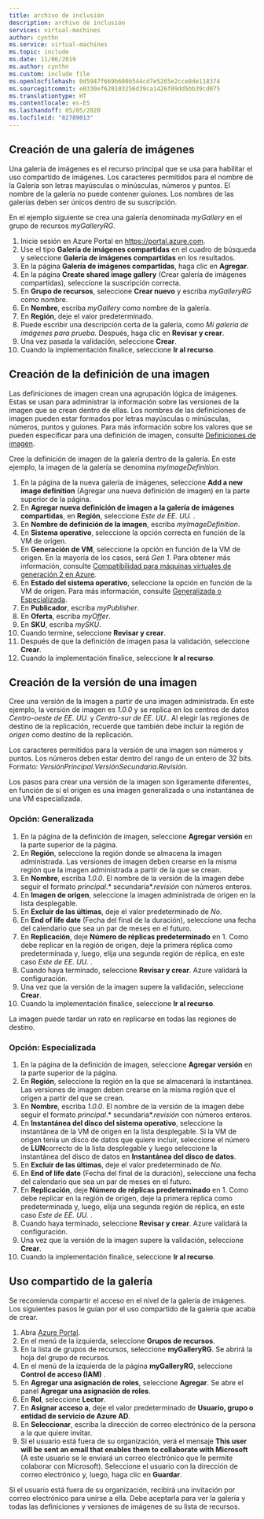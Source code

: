 ```yaml
---
title: archivo de inclusión
description: archivo de inclusión
services: virtual-machines
author: cynthn
ms.service: virtual-machines
ms.topic: include
ms.date: 11/06/2019
ms.author: cynthn
ms.custom: include file
ms.openlocfilehash: 0d5947f669b600b544cd7e5265e2cce8de118374
ms.sourcegitcommit: e0330ef620103256d39ca1426f09dd5bb39cd075
ms.translationtype: HT
ms.contentlocale: es-ES
ms.lasthandoff: 05/05/2020
ms.locfileid: "82789013"
---
```

## <a name="create-an-image-gallery"></a>Creación de una galería de imágenes

Una galería de imágenes es el recurso principal que se usa para habilitar el uso compartido de imágenes. Los caracteres permitidos para el nombre de la Galería son letras mayúsculas o minúsculas, números y puntos. El nombre de la galería no puede contener guiones.  Los nombres de las galerías deben ser únicos dentro de su suscripción. 

En el ejemplo siguiente se crea una galería denominada *myGallery* en el grupo de recursos *myGalleryRG*.

1. Inicie sesión en Azure Portal en https://portal.azure.com.
1. Use el tipo **Galería de imágenes compartidas** en el cuadro de búsqueda y seleccione **Galería de imágenes compartidas** en los resultados.
1. En la página **Galería de imágenes compartidas**, haga clic en **Agregar**.
1. En la página **Create shared image gallery** (Crear galería de imágenes compartidas), seleccione la suscripción correcta.
1. En **Grupo de recursos**, seleccione **Crear nuevo** y escriba *myGalleryRG* como nombre.
1. En **Nombre**, escriba *myGallery* como nombre de la galería.
1. En **Región**, deje el valor predeterminado.
1. Puede escribir una descripción corta de la galería, como *Mi galería de imágenes para prueba.* Después, haga clic en **Revisar y crear**.
1. Una vez pasada la validación, seleccione **Crear**.
1. Cuando la implementación finalice, seleccione **Ir al recurso**.


## <a name="create-an-image-definition"></a>Creación de la definición de una imagen 

Las definiciones de imagen crean una agrupación lógica de imágenes. Estas se usan para administrar la información sobre las versiones de la imagen que se crean dentro de ellas. Los nombres de las definiciones de imagen pueden estar formados por letras mayúsculas o minúsculas, números, puntos y guiones. Para más información sobre los valores que se pueden especificar para una definición de imagen, consulte [Definiciones de imagen](https://docs.microsoft.com/azure/virtual-machines/windows/shared-image-galleries#image-definitions).

Cree la definición de imagen de la galería dentro de la galería. En este ejemplo, la imagen de la galería se denomina *myImageDefinition*.

1. En la página de la nueva galería de imágenes, seleccione **Add a new image definition** (Agregar una nueva definición de imagen) en la parte superior de la página. 
1. En **Agregar nueva definición de imagen a la galería de imágenes compartidas**, en **Región**, seleccione *Este de EE. UU.* .
1. En **Nombre de definición de la imagen**, escriba *myImageDefinition*.
1. En **Sistema operativo**, seleccione la opción correcta en función de la VM de origen.  
1. En **Generación de VM**, seleccione la opción en función de la VM de origen. En la mayoría de los casos, será *Gen 1*. Para obtener más información, consulte [Compatibilidad para máquinas virtuales de generación 2 en Azure](https://docs.microsoft.com/azure/virtual-machines/windows/generation-2).
1. En **Estado del sistema operativo**, seleccione la opción en función de la VM de origen. Para más información, consulte [Generalizada o Especializada](../articles/virtual-machines/linux/shared-image-galleries.md#generalized-and-specialized-images).
1. En **Publicador**, escriba *myPublisher*. 
1. En **Oferta**, escriba *myOffer*.
1. En **SKU**, escriba *mySKU*.
1. Cuando termine, seleccione **Revisar y crear**.
1. Después de que la definición de imagen pasa la validación, seleccione **Crear**.
1. Cuando la implementación finalice, seleccione **Ir al recurso**.


## <a name="create-an-image-version"></a>Creación de la versión de una imagen

Cree una versión de la imagen a partir de una imagen administrada. En este ejemplo, la versión de imagen es *1.0.0* y se replica en los centros de datos *Centro-oeste de EE. UU.* y *Centro-sur de EE. UU..* Al elegir las regiones de destino de la replicación, recuerde que también debe incluir la región de *origen* como destino de la replicación.

Los caracteres permitidos para la versión de una imagen son números y puntos. Los números deben estar dentro del rango de un entero de 32 bits. Formato: *VersiónPrincipal*.*VersiónSecundaria*.*Revisión*.

Los pasos para crear una versión de la imagen son ligeramente diferentes, en función de si el origen es una imagen generalizada o una instantánea de una VM especializada. 

### <a name="option-generalized"></a>Opción: Generalizada

1. En la página de la definición de imagen, seleccione **Agregar versión** en la parte superior de la página.
1. En **Región**, seleccione la región donde se almacena la imagen administrada. Las versiones de imagen deben crearse en la misma región que la imagen administrada a partir de la que se crean.
1. En **Nombre**, escriba *1.0.0*. El nombre de la versión de la imagen debe seguir el formato *principal*.* secundaria*.*revisión* con números enteros. 
1. En **Imagen de origen**, seleccione la imagen administrada de origen en la lista desplegable.
1. En **Excluir de las últimas**, deje el valor predeterminado de *No*.
1. En **End of life date** (Fecha del final de la duración), seleccione una fecha del calendario que sea un par de meses en el futuro.
1. En **Replicación**, deje **Número de réplicas predeterminado** en 1. Como debe replicar en la región de origen, deje la primera réplica como predeterminada y, luego, elija una segunda región de réplica, en este caso *Este de EE. UU.* .
1. Cuando haya terminado, seleccione **Revisar y crear**. Azure validará la configuración.
1. Una vez que la versión de la imagen supere la validación, seleccione **Crear**.
1. Cuando la implementación finalice, seleccione **Ir al recurso**.

La imagen puede tardar un rato en replicarse en todas las regiones de destino.

### <a name="option-specialized"></a>Opción: Especializada

1. En la página de la definición de imagen, seleccione **Agregar versión** en la parte superior de la página.
1. En **Región**, seleccione la región en la que se almacenará la instantánea. Las versiones de imagen deben crearse en la misma región que el origen a partir del que se crean.
1. En **Nombre**, escriba *1.0.0*. El nombre de la versión de la imagen debe seguir el formato *principal*.* secundaria*.*revisión* con números enteros. 
1. En **Instantánea del disco del sistema operativo**, seleccione la instantánea de la VM de origen en la lista desplegable. Si la VM de origen tenía un disco de datos que quiere incluir, seleccione el número de **LUN**correcto de la lista desplegable y luego seleccione la instantánea del disco de datos en **Instantánea del disco de datos**. 
1. En **Excluir de las últimas**, deje el valor predeterminado de *No*.
1. En **End of life date** (Fecha del final de la duración), seleccione una fecha del calendario que sea un par de meses en el futuro.
1. En **Replicación**, deje **Número de réplicas predeterminado** en 1. Como debe replicar en la región de origen, deje la primera réplica como predeterminada y, luego, elija una segunda región de réplica, en este caso *Este de EE. UU.* .
1. Cuando haya terminado, seleccione **Revisar y crear**. Azure validará la configuración.
1. Una vez que la versión de la imagen supere la validación, seleccione **Crear**.
1. Cuando la implementación finalice, seleccione **Ir al recurso**.

## <a name="share-the-gallery"></a>Uso compartido de la galería

Se recomienda compartir el acceso en el nivel de la galería de imágenes. Los siguientes pasos le guían por el uso compartido de la galería que acaba de crear.

1. Abra [Azure Portal](https://portal.azure.com).
1. En el menú de la izquierda, seleccione **Grupos de recursos**. 
1. En la lista de grupos de recursos, seleccione **myGalleryRG**. Se abrirá la hoja del grupo de recursos.
1. En el menú de la izquierda de la página **myGalleryRG**, seleccione **Control de acceso (IAM)** . 
1. En **Agregar una asignación de roles**, seleccione **Agregar**. Se abre el panel **Agregar una asignación de roles**. 
1. En **Rol**, seleccione **Lector**.
1. En **Asignar acceso a**, deje el valor predeterminado de **Usuario, grupo o entidad de servicio de Azure AD**.
1. En **Seleccionar**, escriba la dirección de correo electrónico de la persona a la que quiere invitar.
1. Si el usuario está fuera de su organización, verá el mensaje **This user will be sent an email that enables them to collaborate with Microsoft** (A este usuario se le enviará un correo electrónico que le permite colaborar con Microsoft). Seleccione el usuario con la dirección de correo electrónico y, luego, haga clic en **Guardar**.

Si el usuario está fuera de su organización, recibirá una invitación por correo electrónico para unirse a ella. Debe aceptarla para ver la galería y todas las definiciones y versiones de imágenes de su lista de recursos.

